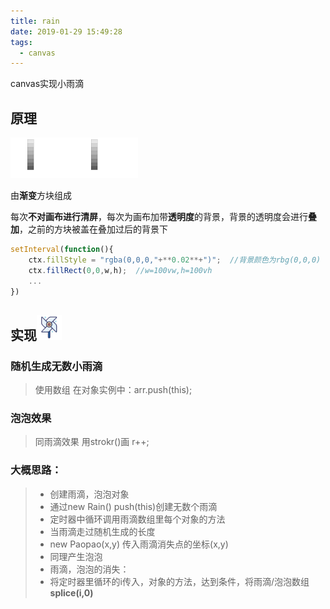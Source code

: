 ```yaml
---
title: rain
date: 2019-01-29 15:49:28
tags: 
  - canvas
---
```


canvas实现小雨滴

<!--more-->

## 原理

![img](/css/md-img/rain1.PNG)![img](/css/md-img/rain1.PNG)

由**渐变**方块组成

每次**不对画布进行清屏**，每次为画布加带**透明度**的背景，背景的透明度会进行**叠加**，之前的方块被盖在叠加过后的背景下

```javascript
setInterval(function(){
    ctx.fillStyle = "rgba(0,0,0,"+**0.02**+")";  //背景颜色为rbg(0,0,0)
    ctx.fillRect(0,0,w,h);  //w=100vw,h=100vh
    ...  
})
```



## 实现<a href="/Canvas/rain.html"><img src='/css/img/icon.png' style="width:40px;height:40px;"></a>

### 随机生成无数小雨滴

> 使用数组
> 在对象实例中：arr.push(this);

### 泡泡效果

> 同雨滴效果
> 用strokr()画
> r++;

### 大概思路： 
> - 创建雨滴，泡泡对象 
> - 通过new Rain()  push(this)创建无数个雨滴 
> -  定时器中循环调用雨滴数组里每个对象的方法
> - 当雨滴走过随机生成的长度
> - new Paopao(x,y) 传入雨滴消失点的坐标(x,y) 
> - 同理产生泡泡
> - 雨滴，泡泡的消失：
> - 将定时器里循环的i传入，对象的方法，达到条件，将雨滴/泡泡数组**splice(i,0)**